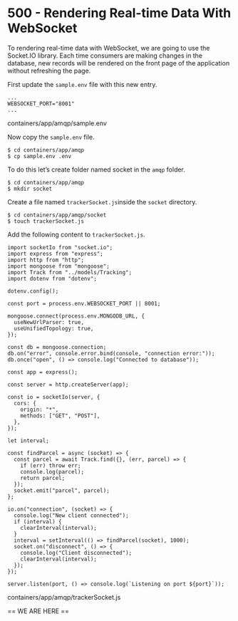 # 500 - Rendering Real-time Data With WebSocket

To rendering real-time data with WebSocket, we are going to use the Socket.IO library. Each time consumers are making changes in the database, new records will be rendered on the front page of the application without refreshing the page.

First update the ```sample.env``` file with this new entry.

```
...
WEBSOCKET_PORT="8001"
...
```
containers/app/amqp/sample.env

Now copy the ```sample.env``` file.

```
$ cd containers/app/amqp
$ cp sample.env .env
```

To do this let’s create folder named socket in the ```amqp``` folder.

```
$ cd containers/app/amqp
$ mkdir socket
```

Create a file named ```trackerSocket.js```inside the ```socket``` directory.

```
$ cd containers/app/amqp/socket
$ touch trackerSocket.js
```

Add the following content to ```trackerSocket.js```.

```
import socketIo from "socket.io";
import express from "express";
import http from "http";
import mongoose from "mongoose";
import Track from "../models/Tracking";
import dotenv from "dotenv";

dotenv.config();

const port = process.env.WEBSOCKET_PORT || 8001;

mongoose.connect(process.env.MONGODB_URL, {
  useNewUrlParser: true,
  useUnifiedTopology: true,
});

const db = mongoose.connection;
db.on("error", console.error.bind(console, "connection error:"));
db.once("open", () => console.log("Connected to database"));

const app = express();

const server = http.createServer(app);

const io = socketIo(server, {
  cors: {
    origin: "*",
    methods: ["GET", "POST"],
  },
});

let interval;

const findParcel = async (socket) => {
  const parcel = await Track.find({}, (err, parcel) => {
    if (err) throw err;
    console.log(parcel);
    return parcel;
  });
  socket.emit("parcel", parcel);
};

io.on("connection", (socket) => {
  console.log("New client connected");
  if (interval) {
    clearInterval(interval);
  }
  interval = setInterval(() => findParcel(socket), 1000);
  socket.on("disconnect", () => {
    console.log("Client disconnected");
    clearInterval(interval);
  });
});

server.listen(port, () => console.log(`Listening on port ${port}`));
```
containers/app/amqp/trackerSocket.js



== WE ARE HERE ==
